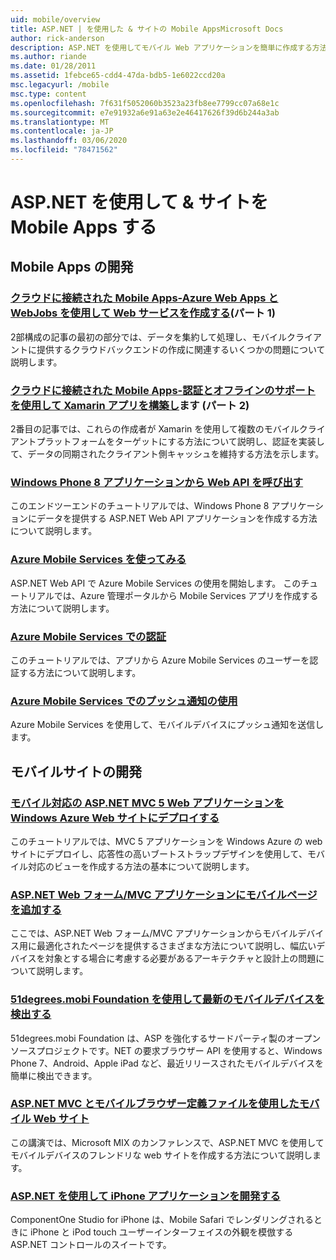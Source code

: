 ```yaml
---
uid: mobile/overview
title: ASP.NET | を使用した & サイトの Mobile AppsMicrosoft Docs
author: rick-anderson
description: ASP.NET を使用してモバイル Web アプリケーションを簡単に作成する方法について説明します。
ms.author: riande
ms.date: 01/28/2011
ms.assetid: 1febce65-cdd4-47da-bdb5-1e6022ccd20a
msc.legacyurl: /mobile
msc.type: content
ms.openlocfilehash: 7f631f5052060b3523a23fb8ee7799cc07a68e1c
ms.sourcegitcommit: e7e91932a6e91a63e2e46417626f39d6b244a3ab
ms.translationtype: MT
ms.contentlocale: ja-JP
ms.lasthandoff: 03/06/2020
ms.locfileid: "78471562"
---
```

# <a name="mobile-apps--sites-with-aspnet"></a>ASP.NET を使用して & サイトを Mobile Apps する

## <a name="develop-mobile-apps"></a>Mobile Apps の開発

### <a name="cloud-connected-mobile-apps---create-a-web-service-with-azure-web-apps-and-webjobspart-1"></a>[クラウドに接続された Mobile Apps-Azure Web Apps と WebJobs を使用して Web サービスを作成する](https://msdn.microsoft.com/magazine/mt185572)(パート 1)

2部構成の記事の最初の部分では、データを集約して処理し、モバイルクライアントに提供するクラウドバックエンドの作成に関連するいくつかの問題について説明します。

### <a name="cloud-connected-mobile-apps---build-a-xamarin-app-with-authentication-and-offline-supportpart-2"></a>[クラウドに接続された Mobile Apps-認証とオフラインのサポートを使用して Xamarin アプリを構築し](https://msdn.microsoft.com/magazine/mt422581.aspx)ます (パート 2)

2番目の記事では、これらの作成者が Xamarin を使用して複数のモバイルクライアントプラットフォームをターゲットにする方法について説明し、認証を実装して、データの同期されたクライアント側キャッシュを維持する方法を示します。

### <a name="calling-web-api-from-a-windows-phone-8-application"></a>[Windows Phone 8 アプリケーションから Web API を呼び出す](../web-api/overview/mobile-clients/calling-web-api-from-a-windows-phone-8-application.md)

このエンドツーエンドのチュートリアルでは、Windows Phone 8 アプリケーションにデータを提供する ASP.NET Web API アプリケーションを作成する方法について説明します。

### <a name="get-started-with-azure-mobile-services"></a>[Azure Mobile Services を使ってみる](https://azure.microsoft.com/documentation/articles/mobile-services-dotnet-backend-windows-store-dotnet-get-started?WT.mc_id=zumo_aspnet)

ASP.NET Web API で Azure Mobile Services の使用を開始します。 このチュートリアルでは、Azure 管理ポータルから Mobile Services アプリを作成する方法について説明します。

### <a name="authentication-in-azure-mobile-services"></a>[Azure Mobile Services での認証](https://azure.microsoft.com/documentation/articles/mobile-services-dotnet-backend-windows-store-dotnet-get-started-users/?WT.mc_id=zumo_aspnet)

このチュートリアルでは、アプリから Azure Mobile Services のユーザーを認証する方法について説明します。

### <a name="using-push-notifications-in-azure-mobile-services"></a>[Azure Mobile Services でのプッシュ通知の使用](https://azure.microsoft.com/documentation/articles/mobile-services-dotnet-backend-windows-store-dotnet-get-started-push/?WT.mc_id=zumo_aspnet)

Azure Mobile Services を使用して、モバイルデバイスにプッシュ通知を送信します。

## <a name="develop-mobile-sites"></a>モバイルサイトの開発

### <a name="deploy-an-mobile-friendly-aspnet-mvc-5-web-application-on-windows-azure-web-sites"></a>[モバイル対応の ASP.NET MVC 5 Web アプリケーションを Windows Azure Web サイトにデプロイする](https://docs.microsoft.com/azure/app-service-web/web-sites-dotnet-deploy-aspnet-mvc-mobile-app)

このチュートリアルでは、MVC 5 アプリケーションを Windows Azure の web サイトにデプロイし、応答性の高いブートストラップデザインを使用して、モバイル対応のビューを作成する方法の基本について説明します。

### <a name="add-mobile-pages-to-your-aspnet-web-forms--mvc-application"></a>[ASP.NET Web フォーム/MVC アプリケーションにモバイルページを追加する](../whitepapers/add-mobile-pages-to-your-aspnet-web-forms-mvc-application.md)

ここでは、ASP.NET Web フォーム/MVC アプリケーションからモバイルデバイス用に最適化されたページを提供するさまざまな方法について説明し、幅広いデバイスを対象とする場合に考慮する必要があるアーキテクチャと設計上の問題について説明します。

### <a name="detect-the-latest-mobile-devices-using-51degreesmobi-foundation"></a>[51degrees.mobi Foundation を使用して最新のモバイルデバイスを検出する](https://github.com/51Degrees/dotNET-Device-Detection)

51degrees.mobi Foundation は、ASP を強化するサードパーティ製のオープンソースプロジェクトです。NET の要求ブラウザー API を使用すると、Windows Phone 7、Android、Apple iPad など、最近リリースされたモバイルデバイスを簡単に検出できます。

### <a name="mobile-web-sites-with-aspnet-mvc-and-the-mobile-browser-definition-file"></a>[ASP.NET MVC とモバイルブラウザー定義ファイルを使用したモバイル Web サイト](http://www.hanselman.com/blog/MixMobileWebSitesWithASPNETMVCAndTheMobileBrowserDefinitionFile.aspx)

この講演では、Microsoft MIX のカンファレンスで、ASP.NET MVC を使用してモバイルデバイスのフレンドリな web サイトを作成する方法について説明します。

### <a name="develop-iphone-applications-with-aspnet"></a>[ASP.NET を使用して iPhone アプリケーションを開発する](http://labs.componentone.com/iPhone/)

ComponentOne Studio for iPhone は、Mobile Safari でレンダリングされるときに iPhone と iPod touch ユーザーインターフェイスの外観を模倣する ASP.NET コントロールのスイートです。
